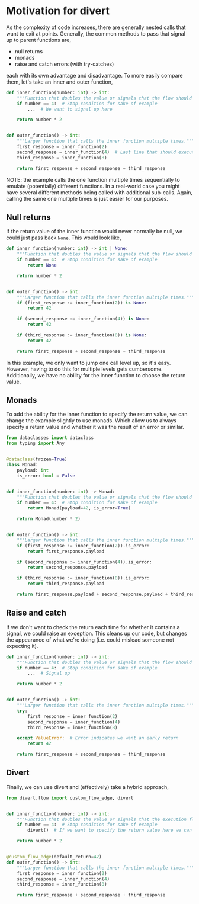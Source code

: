 # Motivation for divert

As the complexity of code increases, there are generally nested calls that want to exit at points.
Generally, the common methods to pass that signal up to parent functions are,

* null returns
* monads
* raise and catch errors (with try-catches)

each with its own advantage and disadvantage.
To more easily compare them, let's take an inner and outer function,

```python
def inner_function(number: int) -> int:
    """Function that doubles the value or signals that the flow should change."""
    if number == 4:  # Stop condition for sake of example
        ...  # We want to signal up here

    return number * 2


def outer_function() -> int:
    """Larger function that calls the inner function multiple times."""
    first_response = inner_function(2)
    second_response = inner_function(4)  # Last line that should execute
    third_response = inner_function(8)

    return first_response + second_response + third_response
```

NOTE: the example calls the one function multiple times sequentially to emulate (potentially) different functions.
In a real-world case you might have several different methods being called with additional sub-calls.
Again, calling the same one multiple times is just easier for our purposes.

## Null returns

If the return value of the inner function would never normally be null, we could just pass back `None`.
This would look like,

```python
def inner_function(number: int) -> int | None:
    """Function that doubles the value or signals that the flow should change."""
    if number == 4:  # Stop condition for sake of example
        return None

    return number * 2


def outer_function() -> int:
    """Larger function that calls the inner function multiple times."""
    if (first_response := inner_function(2)) is None:
        return 42

    if (second_response := inner_function(4)) is None:
        return 42

    if (third_response := inner_function(8)) is None:
        return 42

    return first_response + second_response + third_response
```

In this example, we only want to jump one call level up, so it's easy.
However, having to do this for multiple levels gets cumbersome.
Additionally, we have no ability for the inner function to choose the return value.

## Monads

To add the ability for the inner function to specify the return value, we can change the example slightly to use monads.
Which allow us to always specify a return value and whether it was the result of an error or similar.

```python
from dataclasses import dataclass
from typing import Any


@dataclass(frozen=True)
class Monad:
    payload: int
    is_error: bool = False


def inner_function(number: int) -> Monad:
    """Function that doubles the value or signals that the flow should change."""
    if number == 4:  # Stop condition for sake of example
        return Monad(payload=42, is_error=True)

    return Monad(number * 2)


def outer_function() -> int:
    """Larger function that calls the inner function multiple times."""
    if (first_response := inner_function(2)).is_error:
        return first_response.payload

    if (second_response := inner_function(4)).is_error:
        return second_response.payload

    if (third_response := inner_function(8)).is_error:
        return third_response.payload

    return first_response.payload + second_response.payload + third_response.payload

```

## Raise and catch

If we don't want to check the return each time for whether it contains a signal, we could raise an exception.
This cleans up our code, but changes the appearance of what we're doing (i.e. could mislead someone not expecting it).

```python
def inner_function(number: int) -> int:
    """Function that doubles the value or signals that the flow should change."""
    if number == 4:  # Stop condition for sake of example
        ...  # Signal up

    return number * 2


def outer_function() -> int:
    """Larger function that calls the inner function multiple times."""
    try:
        first_response = inner_function(2)
        second_response = inner_function(4)
        third_response = inner_function(8)

    except ValueError:  # Error indicates we want an early return
        return 42

    return first_response + second_response + third_response
```

## Divert

Finally, we can use divert and (effectively) take a hybrid approach,

```python
from divert.flow import custom_flow_edge, divert


def inner_function(number: int) -> int:
    """Function that doubles the value or signals that the execution flow should change."""
    if number == 4:  # Stop condition for sake of example
        divert()  # If we want to specify the return value here we can instead use `payload_to_edge(VALUE)`

    return number * 2


@custom_flow_edge(default_return=42)
def outer_function() -> int:
    """Larger function that calls the inner function multiple times."""
    first_response = inner_function(2)
    second_response = inner_function(4)
    third_response = inner_function(8)

    return first_response + second_response + third_response
```
